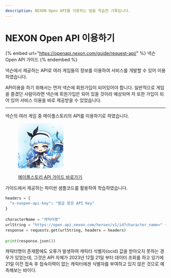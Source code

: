```yaml
---
description: NEXON Open API를 이용하는 법을 학습한 기록입니다.
---
```


# NEXON Open API 이용하기

{% embed url="https://openapi.nexon.com/guide/request-api/" %}
넥슨Open API 가이드
{% endembed %}

넥슨에서 제공하는 API로 여러 게임들의 정보를 이용하여 서비스를 개발할 수 있어 이용하였습니다.

API이용을 하기 위해서는 먼저 넥슨에 회원가입이 되어있어야 합니다. 일반적으로 게임을 즐겼던 사람이라면 넥슨에 회원가입은 되어 있을 것이라 예상되며 저 또한 가입이 되어 있어 서비스 이용을 바로 제공받을 수 있었습니다.

***

넥슨의 여러 게임 중 메이플스토리의 API를 이용하기로 하였습니다.

<figure><img src="../../../.gitbook/assets/1.png" alt="" width="142"><figcaption><p><a href="https://openapi.nexon.com/game/maplestory/?id=22">메이플스토리 API 가이드 바로가기</a></p></figcaption></figure>

가이드에서 제공하는 파이썬 샘플코드를 활용하여 학습하였습니다.

```python
headers = {
  "x-nxopen-api-key": "발급 받은 API Key"
}

characterName = "캐릭터명"
urlString = "https://open.api.nexon.com/heroes/v1/id?character_name=" + characterName
response = requests.get(urlString, headers = headers)

print(response.json())
```

캐릭터명이 존재함에도 오류가 발생하여 캐릭터 식별자(ocid) 값을 받아오지 못하는 경우가 있었는데, 그것은 API 자체가 2023년 12월 21일 부터 데이터 조회를 하고 있기에 21일 이전 접속 후 접속이력이 없는 캐릭터에겐 식별자를 부여하고 있지 않은 것으로 예측해보는 바이다.
